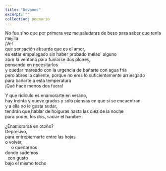 ```yaml
---
title: "Devaneo"
excerpt: ""
collection: poemario
---
```

<p>
No fue sino que por primera vez me saludaras de beso para saber que tenía mejilla<br>
¡Ve!<br>
que sensación absurda que es el amor, <br>
es estar empalagado sin haber probado melao' 
  alguno<br>
abrir la ventana para fumarse dos plones, <br>
pensando en necesitarlos <br>
y quedar mareado con la urgencia de bañarte con agua fría<br> 
  pero abres la caliente, porque no eres lo suficientemente arriesgado <br>
  para bañarte a esta temperatura<br>
  ¡Qué hace menos dos fuera!
</p>
<p>
Y que ridículo es enamorarte en verano, <br>
hay treinta y nueve grados y sólo piensas en que si se encuentran<br>
y a ella no le gusta sudar, <br>
tendrán que hablar de holguras hasta las diez de la noche <br>
para poder, los dos, saciar el hambre<br>
</p>
<p>
¿Enamorarse en otoño? <br>
  Depresivo,<br>
  para entrepiernarte entre las hojas<br>
o volver,<br>
&nbsp;&nbsp;&nbsp;&nbsp;  o quedarnos <br>
donde sudemos <br>
  &nbsp;&nbsp;con gusto<br> 
  bajo el mismo techo<br>
</p>
